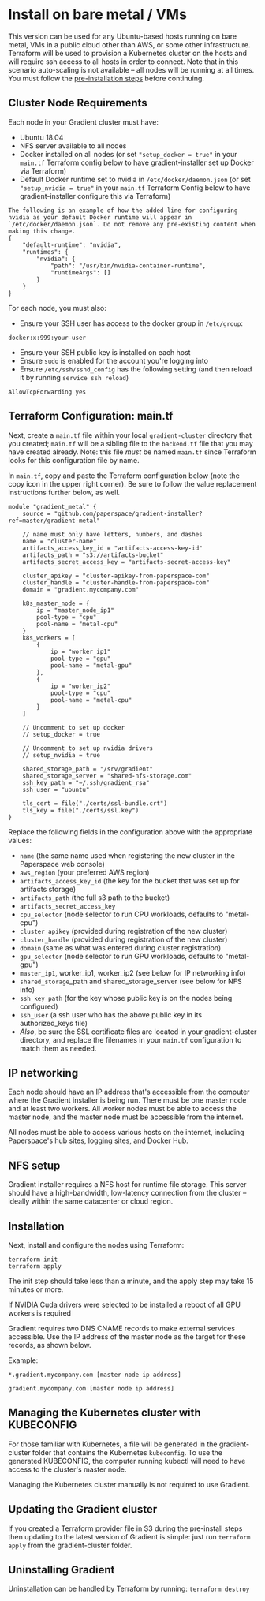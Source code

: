 # Install on bare metal / VMs

This version can be used for any Ubuntu-based hosts running on bare metal, VMs in a public cloud other than AWS, or some other infrastructure. Terraform will be used to provision a Kubernetes cluster on the hosts and will require ssh access to all hosts in order to connect. Note that in this scenario auto-scaling is not available – all nodes will be running at all times. You must follow the [pre-installation steps](pre-installation-steps.md) before continuing.

## Cluster Node Requirements

Each node in your Gradient cluster must have:

* Ubuntu 18.04
* NFS server available to all nodes
* Docker installed on all nodes \(or set `"setup_docker = true"` in your `main.tf` Terraform config below to have gradient-installer set up Docker via Terraform\)
* Default Docker runtime set to nvidia in `/etc/docker/daemon.json` \(or set `"setup_nvidia = true"` in your `main.tf` Terraform Config below to have gradient-installer configure this via Terraform\) 

```text
The following is an example of how the added line for configuring nvidia as your default Docker runtime will appear in `/etc/docker/daemon.json`. Do not remove any pre-existing content when making this change.
{
    "default-runtime": "nvidia",
    "runtimes": {
        "nvidia": {
            "path": "/usr/bin/nvidia-container-runtime",
            "runtimeArgs": []
        }
    }
}
```

For each node, you must also:

* Ensure your SSH user has access to the docker group in `/etc/group`:

```text
docker:x:999:your-user
```

* Ensure your SSH public key is installed on each host
* Ensure `sudo` is enabled for the account you're logging into
* Ensure `/etc/ssh/sshd_config` has the following setting \(and then reload it by running `service ssh reload`\)

```text
AllowTcpForwarding yes
```

## Terraform Configuration: main.tf

Next, create a `main.tf` file within your local `gradient-cluster` directory that you created; `main.tf` will be a sibling file to the `backend.tf` file that you may have created already. Note: this file _must_ be named `main.tf` since Terraform looks for this configuration file by name.

In `main.tf`, copy and paste the Terraform configuration below \(note the copy icon in the upper right corner\). Be sure to follow the value replacement instructions further below, as well.

```text
module "gradient_metal" {
    source = "github.com/paperspace/gradient-installer?ref=master/gradient-metal"

    // name must only have letters, numbers, and dashes
    name = "cluster-name"
    artifacts_access_key_id = "artifacts-access-key-id"
    artifacts_path = "s3://artifacts-bucket"
    artifacts_secret_access_key = "artifacts-secret-access-key"

    cluster_apikey = "cluster-apikey-from-paperspace-com"
    cluster_handle = "cluster-handle-from-paperspace-com"
    domain = "gradient.mycompany.com"

    k8s_master_node = {
        ip = "master_node_ip1"
        pool-type = "cpu"
        pool-name = "metal-cpu"
    }
    k8s_workers = [
        {
            ip = "worker_ip1"
            pool-type = "gpu"
            pool-name = "metal-gpu"
        },
        {
            ip = "worker_ip2"
            pool-type = "cpu"
            pool-name = "metal-cpu"
        }
    ]

    // Uncomment to set up docker
    // setup_docker = true 

    // Uncomment to set up nvidia drivers
    // setup_nvidia = true

    shared_storage_path = "/srv/gradient"
    shared_storage_server = "shared-nfs-storage.com"
    ssh_key_path = "~/.ssh/gradient_rsa"
    ssh_user = "ubuntu"

    tls_cert = file("./certs/ssl-bundle.crt")
    tls_key = file("./certs/ssl.key")
}
```

Replace the following fields in the configuration above with the appropriate values:

* `name` \(the same name used when registering the new cluster in the Paperspace web console\)
* `aws_region` \(your preferred AWS region\)
* `artifacts_access_key_id` \(the key for the bucket that was set up for artifacts storage\)
* `artifacts_path` \(the full s3 path to the bucket\)
* `artifacts_secret_access_key`
* `cpu_selector` \(node selector to run CPU workloads, defaults to "metal-cpu"\)
* `cluster_apikey` \(provided during registration of the new cluster\)
* `cluster_handle` \(provided during registration of the new cluster\)
* `domain` \(same as what was entered during cluster registration\)
* `gpu_selector` \(node selector to run GPU workloads, defaults to "metal-gpu"\)
* `master_ip1`, worker\_ip1, worker\_ip2 \(see below for IP networking info\)
* `shared_storage`\_path and shared\_storage\_server \(see below for NFS info\)
* `ssh_key_path` \(for the key whose public key is on the nodes being configured\)
* `ssh_user` \(a ssh user who has the above public key in its authorized\_keys file\)
* _Also_, be sure the SSL certificate files are located in your gradient-cluster directory, and replace the filenames in your `main.tf` configuration to match them as needed.

## IP networking

Each node should have an IP address that's accessible from the computer where the Gradient installer is being run. There must be one master node and at least two workers. All worker nodes must be able to access the master node, and the master node must be accessible from the internet.

All nodes must be able to access various hosts on the internet, including Paperspace's hub sites, logging sites, and Docker Hub.

## NFS setup

Gradient installer requires a NFS host for runtime file storage. This server should have a high-bandwidth, low-latency connection from the cluster – ideally within the same datacenter or cloud region.

## Installation

Next, install and configure the nodes using Terraform:

```text
terraform init
terraform apply
```

The init step should take less than a minute, and the apply step may take 15 minutes or more.

If NVIDIA Cuda drivers were selected to be installed a reboot of all GPU workers is required

Gradient requires two DNS CNAME records to make external services accessible. Use the IP address of the master node as the target for these records, as shown below.

Example:

`*.gradient.mycompany.com [master node ip address]`

`gradient.mycompany.com [master node ip address]`

## Managing the Kubernetes cluster with KUBECONFIG

For those familiar with Kubernetes, a file will be generated in the gradient-cluster folder that contains the Kubernetes `kubeconfig`. To use the generated KUBECONFIG, the computer running kubectl will need to have access to the cluster's master node.

Managing the Kubernetes cluster manually is not required to use Gradient.

## Updating the Gradient cluster

If you created a Terraform provider file in S3 during the pre-install steps then updating to the latest version of Gradient is simple: just run `terraform apply` from the gradient-cluster folder.

## Uninstalling Gradient

Uninstallation can be handled by Terraform by running: `terraform destroy`


